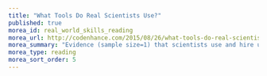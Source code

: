 ```yaml
---
title: "What Tools Do Real Scientists Use?"
published: true
morea_id: real_world_skills_reading
morea_url: http://codenhance.com/2015/08/26/what-tools-do-real-scientists-use.html
morea_summary: "Evidence (sample size=1) that scientists use and hire users of the tools we are learning"
morea_type: reading
morea_sort_order: 5
---
```


